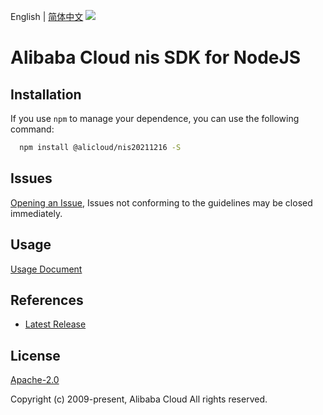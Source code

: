 English | [简体中文](README-CN.md)
![](https://aliyunsdk-pages.alicdn.com/icons/AlibabaCloud.svg)

# Alibaba Cloud nis SDK for NodeJS

## Installation
If you use `npm` to manage your dependence, you can use the following command:

```sh
  npm install @alicloud/nis20211216 -S
```

## Issues
[Opening an Issue](https://github.com/aliyun/alibabacloud-typescript-sdk/issues/new), Issues not conforming to the guidelines may be closed immediately.

## Usage
[Usage Document](https://github.com/aliyun/alibabacloud-typescript-sdk/blob/master/docs/Usage-EN.md#quick-examples)

## References
* [Latest Release](https://github.com/aliyun/alibabacloud-typescript-sdk/)

## License
[Apache-2.0](http://www.apache.org/licenses/LICENSE-2.0)

Copyright (c) 2009-present, Alibaba Cloud All rights reserved.

